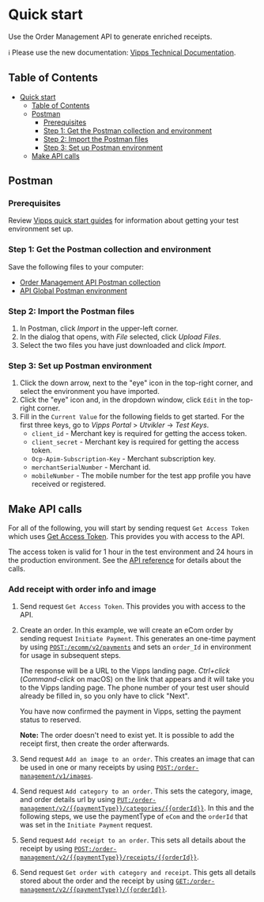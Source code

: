 <!-- START_METADATA
---
title: Quick start
sidebar_position: 10
pagination_next: null
pagination_prev: null
---
END_METADATA -->

# Quick start

Use the Order Management API to generate enriched receipts.

<!-- START_COMMENT -->

ℹ️ Please use the new documentation:
[Vipps Technical Documentation](https://vippsas.github.io/vipps-developer-docs/docs/APIs/order-management-api).

## Table of Contents

* [Quick start](#quick-start)
  * [Table of Contents](#table-of-contents)
  * [Postman](#postman)
    * [Prerequisites](#prerequisites)
    * [Step 1: Get the Postman collection and environment](#step-1-get-the-postman-collection-and-environment)
    * [Step 2: Import the Postman files](#step-2-import-the-postman-files)
    * [Step 3: Set up Postman environment](#step-3-set-up-postman-environment)
  * [Make API calls](#make-api-calls)

<!-- END_COMMENT -->

## Postman

### Prerequisites

Review
[Vipps quick start guides](https://vippsas.github.io/vipps-developer-docs/docs/vipps-developers/quick-start-guides)
for information about getting your test environment set up.

### Step 1: Get the Postman collection and environment

Save the following files to your computer:

* [Order Management API Postman collection](tools/vipps-order-management-api-postman-collection.json)
* [API Global Postman environment](https://raw.githubusercontent.com/vippsas/vipps-developers/master/tools/vipps-api-global-postman-environment.json)

### Step 2: Import the Postman files

1. In Postman, click *Import* in the upper-left corner.
1. In the dialog that opens, with *File* selected, click *Upload Files*.
1. Select the two files you have just downloaded and click *Import*.

### Step 3: Set up Postman environment

1. Click the down arrow, next to the "eye" icon in the top-right corner, and select the environment you have imported.
2. Click the "eye" icon and, in the dropdown window, click `Edit` in the top-right corner.
3. Fill in the `Current Value` for the following fields to get started. For the first three keys, go to *Vipps Portal* > *Utvikler* ->  *Test Keys*.
   * `client_id` - Merchant key is required for getting the access token.
   * `client_secret` - Merchant key is required for getting the access token.
   * `Ocp-Apim-Subscription-Key` - Merchant subscription key.
   * `merchantSerialNumber` - Merchant id.
   * `mobileNumber` - The mobile number for the test app profile you have received or registered.

## Make API calls

For all of the following, you will start by sending request `Get Access Token` which uses
[Get Access Token][access-token-endpoint].
This provides you with access to the API.

The access token is valid for 1 hour in the test environment
and 24 hours in the production environment.
See the
[API reference][order-mgmt-api-reference-url]
for details about the calls.

### Add receipt with order info and image

1. Send request `Get Access Token`. This provides you with access to the API.

1. Create an order.
   In this example, we will create an eCom order by sending request `Initiate Payment`.
   This generates an one-time payment by using
   [`POST:/ecomm/v2/payments`][ecom-initiate-payment-endpoint]
    and sets an `order_Id` in environment for usage in subsequent steps.

   The response will be a URL to the Vipps landing page.
   *Ctrl+click* (*Command-click* on macOS) on the link that appears and it will take
   you to the Vipps landing page.
   The phone number of your test user should already be filled in, so you only have to click "Next".

   You have now confirmed the payment in Vipps, setting the payment status to reserved.

   **Note:**
   The order doesn't need to exist yet. It is possible to add the receipt first, then create the order afterwards.

1. Send request `Add an image to an order`. This creates an image that can be used in one or many receipts by using
   [`POST:/order-management/v1/images`][add-image-endpoint].

1. Send request `Add category to an order`. This sets the category, image, and order details url by using
   [`PUT:/order-management/v2/{{paymentType}}/categories/{{orderId}}`][add-category-endpoint].
   In this and the following steps, we use the paymentType of `eCom` and the `orderId` that was set in the `Initiate Payment` request.

1. Send request `Add receipt to an order`. This sets all details about the receipt by using
   [`POST:/order-management/v2/{{paymentType}}/receipts/{{orderId}}`][add-receipt-endpoint].

1. Send request `Get order with category and receipt`. This gets all details stored about the order and the receipt by using
   [`GET:/order-management/v2/{{paymentType}}/{{orderId}}`][get-order-endpoint].


[order-mgmt-api-reference-url]: https://vippsas.github.io/vipps-developer-docs/api/order-management
[add-image-endpoint]: https://vippsas.github.io/vipps-developer-docs/api/order-management#tag/Image/operation/postImage
[add-category-endpoint]: https://vippsas.github.io/vipps-developer-docs/api/order-management#tag/Category/operation/putCategoryV2
[add-receipt-endpoint]: https://vippsas.github.io/vipps-developer-docs/api/order-management#tag/Receipt/operation/postReceiptV2
[get-order-endpoint]: https://vippsas.github.io/vipps-developer-docs/api/order-management#tag/Order/operation/getOrderV2
[access-token-endpoint]: https://vippsas.github.io/vipps-developer-docs/api/ecom#tag/Authorization-Service/operation/fetchAuthorizationTokenUsingPost
[portal-url]: https://portal.vipps.no
[ecom-initiate-payment-endpoint]: https://vippsas.github.io/vipps-developer-docs/api/ecom#tag/Vipps-eCom-API/operation/initiatePaymentV3UsingPOST